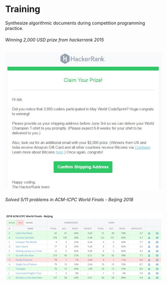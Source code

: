 # Training
Synthesize algorithmic documents during competition programming practice.
###### Winning 2,000 USD prize from hackerrank 2015
![hackerrank](https://github.com/phamdat1992/Training/blob/master/Prize/hackerrank.jpg)
###### Solved 5/11 problems in ACM-ICPC World Finals - Beijing 2018
![acm-icpc](https://github.com/phamdat1992/Training/blob/master/Prize/acm.jpg)
